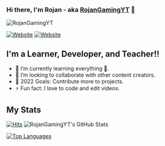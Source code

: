 ### Hi there, I'm Rojan - aka [RojanGamingYT](https://dedsecbot.tk) 👋
<div align="left"><img alt="RojanGamingYT"src="https://discord.c99.nl/widget/theme-2/882871054081597470.png"></div>

[![Website](https://img.shields.io/website?label=rojansapkota.com.np&style=for-the-badge&url=www.rojansapkota.com.np)](https://rojansapkota.com.np)
[![Website](https://img.shields.io/website?label=dedsecbot.ml&style=for-the-badge&url=https%3A%2F%2Fdedsecbot.ml)](https://dedsecbot.ml)

## I'm a Learner, Developer, and Teacher!!

- 🌱 I’m currently learning everything 🤣.
- 👯 I’m looking to collaborate with other content creators.
- 🥅 2022 Goals: Contribute more to projects.
- ⚡ Fun fact: I love to code and edit videos.

## My Stats
[![Hits](https://hits.seeyoufarm.com/api/count/incr/badge.svg?url=https%3A%2F%2Fgithub.com%2FRojanGamingYT%2FRojanGamingYT&count_bg=%2379C83D&title_bg=%23555555&icon=v.svg&icon_color=%234ACCC8&title=Profile+Views&edge_flat=false)](https://rojansapkota.com.np)
![RojanGamingYT's GitHub Stats](https://github-readme-stats.vercel.app/api/?username=RojanGamingYT&count_private=true&show_icons=true&title_color=39ff14&icon_color=39ff14&text_color=39ff14&bg_color=151515)

[![Top Languages](https://github-readme-stats.vercel.app/api/top-langs/?username=RojanGamingYT&count_private=true&show_icons=true&title_color=39ff14&icon_color=79ff97&text_color=fff&bg_color=151515)](https://github.com/RojanGamingYT)
